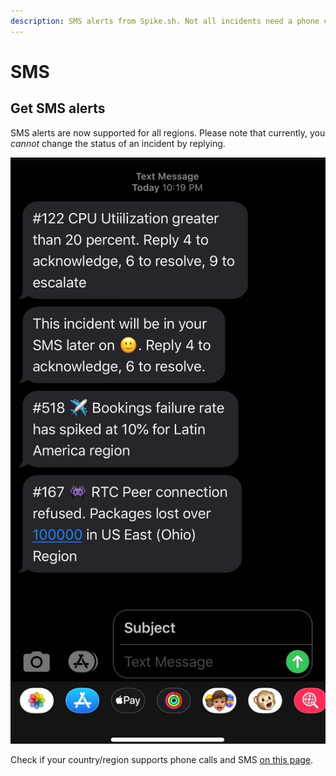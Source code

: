 ```yaml
---
description: SMS alerts from Spike.sh. Not all incidents need a phone call to wake you up.
---
```


# SMS

## Get SMS alerts

SMS alerts are now supported for all regions. Please note that currently, you _cannot_ change the status of an incident by replying.&#x20;

![SMS alerts on Spike.sh](../.gitbook/assets/SMS-on-Spike-sh.png)

Check if your country/region supports phone calls and SMS [on this page](https://app.spike.sh/geo-permissions).
